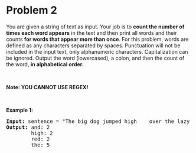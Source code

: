 # Problem 2

You are given a string of text as input. Your job is to **count the number of times each word appears** in the text
and then print all words and their counts **for words that appear more than once**. For this problem, words are defined
as any characters separated by spaces. Punctuation will not be included in the input text, only alphanumeric characters.
Capitalization can be ignored. Output the word (lowercased), a colon, and then the count of the word, **in alphabetical
order.**

<br>

**Note: YOU CANNOT USE REGEX!**

<br>

**Example 1:**

<pre>
<b>Input:</b> sentence = "The big dog jumped high    over the lazy red fox  and the man with the  red hat sat high  in the chair and laughed"
<b>Output:</b> and: 2 
        high: 2 
        red: 2 
        the: 5
</pre>

<br>

